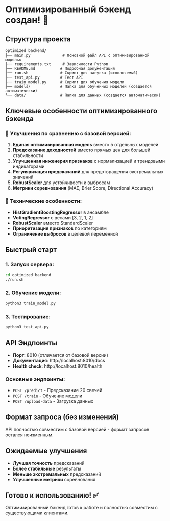 # Оптимизированный бэкенд создан! 🎉

## Структура проекта

```
optimized_backend/
├── main.py              # Основной файл API с оптимизированной моделью
├── requirements.txt     # Зависимости Python
├── README.md           # Подробная документация
├── run.sh              # Скрипт для запуска (исполняемый)
├── test_api.py         # Тест API
├── train_model.py      # Скрипт для обучения модели
├── models/             # Папка для обученных моделей (создается автоматически)
└── data/               # Папка для данных (создается автоматически)
```

## Ключевые особенности оптимизированного бэкенда

### 🚀 Улучшения по сравнению с базовой версией:

1. **Единая оптимизированная модель** вместо 5 отдельных моделей
2. **Предсказание доходностей** вместо прямых цен для большей стабильности
3. **Улучшенная инженерия признаков** с нормализацией и трендовыми индикаторами
4. **Регуляризация предсказаний** для предотвращения экстремальных значений
5. **RobustScaler** для устойчивости к выбросам
6. **Метрики соревнования** (MAE, Brier Score, Directional Accuracy)

### 🔧 Технические особенности:

- **HistGradientBoostingRegressor** в ансамбле
- **VotingRegressor** с весами [3, 2, 1, 2]
- **RobustScaler** вместо StandardScaler
- **Приоритизация признаков** по категориям
- **Ограничение выбросов** в целевой переменной

## Быстрый старт

### 1. Запуск сервера:
```bash
cd optimized_backend
./run.sh
```

### 2. Обучение модели:
```bash
python3 train_model.py
```

### 3. Тестирование:
```bash
python3 test_api.py
```

## API Эндпоинты

- **Порт**: 8010 (отличается от базовой версии)
- **Документация**: http://localhost:8010/docs
- **Health check**: http://localhost:8010/health

### Основные эндпоинты:
- `POST /predict` - Предсказание 20 свечей
- `POST /train` - Обучение модели
- `POST /upload-data` - Загрузка данных

## Формат запроса (без изменений)

API полностью совместим с базовой версией - формат запросов остался неизменным.

## Ожидаемые улучшения

- **Лучшая точность** предсказаний
- **Более стабильные** результаты
- **Меньше экстремальных** предсказаний
- **Улучшенные метрики** соревнования

## Готово к использованию! ✅

Оптимизированный бэкенд готов к работе и полностью совместим с существующими клиентами.
